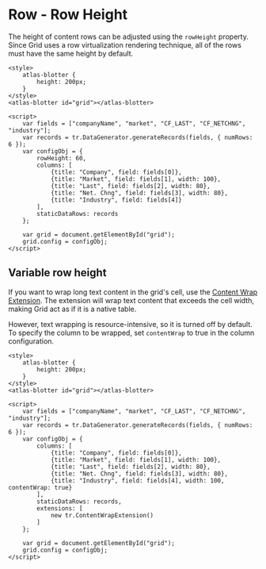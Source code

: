 # Row - Row Height

The height of content rows can be adjusted using the `rowHeight` property. Since Grid uses a row virtualization rendering technique, all of the rows must have the same height by default.

```live
<style>
	atlas-blotter {
		height: 200px;
	}
</style>
<atlas-blotter id="grid"></atlas-blotter>

<script>
	var fields = ["companyName", "market", "CF_LAST", "CF_NETCHNG", "industry"];
	var records = tr.DataGenerator.generateRecords(fields, { numRows: 6 });
	var configObj = {
		rowHeight: 60,
		columns: [
			{title: "Company", field: fields[0]},
			{title: "Market", field: fields[1], width: 100},
			{title: "Last", field: fields[2], width: 80},
			{title: "Net. Chng", field: fields[3], width: 80},
			{title: "Industry", field: fields[4]}
		],
		staticDataRows: records
	};

	var grid = document.getElementById("grid");
	grid.config = configObj;
</script>
```

## Variable row height

If you want to wrap long text content in the grid's cell, use the [Content Wrap Extension](../extensions/tr-grid-content-wrap.md). The extension will wrap text content that exceeds the cell width, making Grid act as if it is a native table.

However, text wrapping is resource-intensive, so it is turned off by default. To specify the column to be wrapped, set `contentWrap` to true in the column configuration.

```live
<style>
	atlas-blotter {
		height: 200px;
	}
</style>
<atlas-blotter id="grid"></atlas-blotter>

<script>
	var fields = ["companyName", "market", "CF_LAST", "CF_NETCHNG", "industry"];
	var records = tr.DataGenerator.generateRecords(fields, { numRows: 6 });
	var configObj = {
		columns: [
			{title: "Company", field: fields[0]},
			{title: "Market", field: fields[1], width: 100},
			{title: "Last", field: fields[2], width: 80},
			{title: "Net. Chng", field: fields[3], width: 80},
			{title: "Industry", field: fields[4], width: 100, contentWrap: true}
		],
		staticDataRows: records,
		extensions: [
			new tr.ContentWrapExtension()
		]
	};

	var grid = document.getElementById("grid");
	grid.config = configObj;
</script>
```
